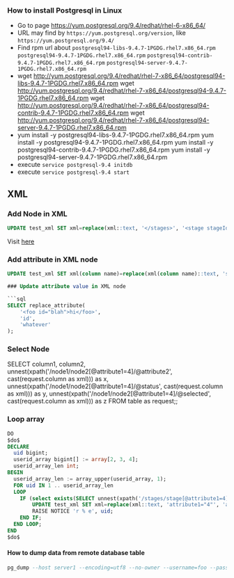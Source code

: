 ### How to install Postgresql in Linux

* Go to page https://yum.postgresql.org/9.4/redhat/rhel-6-x86_64/
* URL may find by `https://yum.postgresql.org/version`, like `https://yum.postgresql.org/9.4/`
* Find rpm url about
    `postgresql94-libs-9.4.7-1PGDG.rhel7.x86_64.rpm`
    `postgresql94-9.4.7-1PGDG.rhel7.x86_64.rpm`
    `postgresql94-contrib-9.4.7-1PGDG.rhel7.x86_64.rpm`
    `postgresql94-server-9.4.7-1PGDG.rhel7.x86_64.rpm`
* wget http://yum.postgresql.org/9.4/redhat/rhel-7-x86_64/postgresql94-libs-9.4.7-1PGDG.rhel7.x86_64.rpm
  wget http://yum.postgresql.org/9.4/redhat/rhel-7-x86_64/postgresql94-9.4.7-1PGDG.rhel7.x86_64.rpm
  wget http://yum.postgresql.org/9.4/redhat/rhel-7-x86_64/postgresql94-contrib-9.4.7-1PGDG.rhel7.x86_64.rpm
  wget http://yum.postgresql.org/9.4/redhat/rhel-7-x86_64/postgresql94-server-9.4.7-1PGDG.rhel7.x86_64.rpm
* yum install -y postgresql94-libs-9.4.7-1PGDG.rhel7.x86_64.rpm
  yum install -y postgresql94-9.4.7-1PGDG.rhel7.x86_64.rpm
  yum install -y postgresql94-contrib-9.4.7-1PGDG.rhel7.x86_64.rpm
  yum install -y postgresql94-server-9.4.7-1PGDG.rhel7.x86_64.rpm
* execute `service postgresql-9.4 initdb`
* execute `service postgresql-9.4 start`

## XML

### Add Node in XML

``` sql
UPDATE test_xml SET xml=replace(xml::text, '</stages>', '<stage stageId="16" status="not start" completeTime=""></stage></stages>')::xml;
```

Visit [here](https://stackoverflow.com/questions/42419720/inserting-xml-nodes-using-plpgsql)

### Add attribute in XML node

```sql
UPDATE test_xml SET xml(column name)=replace(xml(column name)::text, 'stageId="4"'(attribute), 'stageId="4" selected="false"'(new attribute))::xml(change to xml) WHERE XXX;

### Update attribute value in XML node

```sql
SELECT replace_attribute(
    '<foo id="blah">hi</foo>',
    'id',
    'whatever'
);
```

### Select Node

SELECT
  column1,
  column2,
  unnest(xpath('/node1/node2[@attribute1=4]/@attribute2', cast(request.column as xml))) as x,
  unnest(xpath('/node1/node2[@attribute1=4]/@status', cast(request.column as xml))) as y,
  unnest(xpath('/node1/node2[@attribute1=4]/@selected', cast(request.column as xml))) as z
FROM table as request;;

### Loop array

```sql
DO
$do$
DECLARE
  uid bigint;
  userid_array bigint[] := array[2, 3, 4];
  userid_array_len int;
BEGIN
  userid_array_len := array_upper(userid_array, 1);
  FOR uid IN 1 .. userid_array_len
  LOOP
    IF (select exists(SELECT unnest(xpath('/stages/stage[@attribute1=4][@attribute2="test"]', cast(test.xml as xml))) as text FROM test_xml as test WHERE userid=uid)) THEN
        UPDATE test_xml SET xml=replace(xml::text, 'attribute1="4"', 'attribute1="4" selected="true"')::xml WHERE userid=uid;
        RAISE NOTICE 'r % e', uid;
    END IF;
  END LOOP;
END
$do$
```

#### How to dump data from remote database table

```sql
pg_dump --host server1 --encoding=utf8 --no-owner --username=foo --password -t table_name db_name > server1_db.sql
```